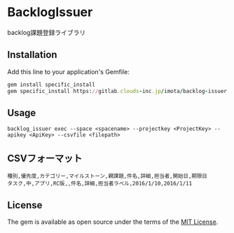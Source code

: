 # BacklogIssuer

backlog課題登録ライブラリ

## Installation

Add this line to your application's Gemfile:

```ruby
gem install specific_install
gem specific_install https://gitlab.clouds-inc.jp/imota/backlog-issuer.git
```

## Usage

```
backlog_issuer exec --space <spacename> --projectkey <ProjectKey> --apikey <ApiKey> --csvfile <filepath>
```

## CSVフォーマット

```
種別,優先度,カテゴリー,マイルストーン,親課題,件名,詳細,担当者,開始日,期限日
タスク,中,アプリ,RC版,,件名,詳細,担当者ラベル,2016/1/10,2016/1/11
```

## License

The gem is available as open source under the terms of the [MIT License](http://opensource.org/licenses/MIT).

